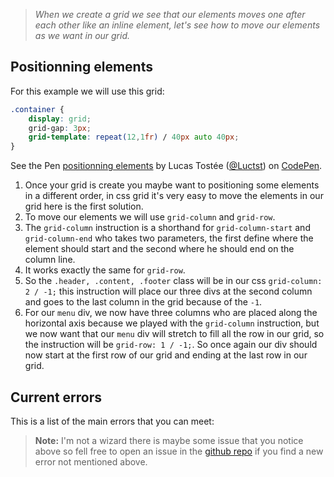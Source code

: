 >*When we create a grid we see that our elements moves one after each other like an inline element, let's see how to move our elements as we want in our grid.*

## Positionning elements
For this example we will use this grid:
```css
.container {
    display: grid;
    grid-gap: 3px;
    grid-template: repeat(12,1fr) / 40px auto 40px;
}
```
<p data-height="265" data-theme-id="0" data-slug-hash="oMqGYG" data-default-tab="css,result" data-user="Luctst" data-pen-title="positionning elements" data-preview="true" class="codepen">See the Pen <a href="https://codepen.io/Luctst/pen/oMqGYG/">positionning elements</a> by Lucas Tostée (<a href="https://codepen.io/Luctst">@Luctst</a>) on <a href="https://codepen.io">CodePen</a>.</p>
<script async src="https://static.codepen.io/assets/embed/ei.js"></script>

1.  Once your grid is create you maybe want to positioning some elements in a different order, in css grid it's very easy to move the elements in our grid here is the first solution.
2. To move our elements we will use `grid-column` and `grid-row`.
3. The `grid-column` instruction is a shorthand for `grid-column-start` and `grid-column-end` who takes two parameters, the first define where the element should start and the second where he should end on the column line.
4. It works exactly the same for `grid-row`.
5. So the `.header, .content, .footer` class will be in our css `grid-column: 2 / -1;` this instruction will place our three divs at the second column and goes to the last column in the grid because of the `-1`.
6. For our `menu` div, we now have three columns who are placed along the horizontal axis because we played with the `grid-column` instruction, but we now want that our `menu` div will stretch to fill all the row in our grid, so the instruction will be `grid-row: 1 / -1;`. So once again our div should now start at the first row of our grid and ending at the last row in our grid.

## Current errors
This is a list of the main errors that you can meet:
> **Note:** I'm not a wizard there is maybe some issue that you notice above so fell free to open an issue in the [github repo](https://github.com/luctst/learn-css-grid) if you find a new error not mentioned above.